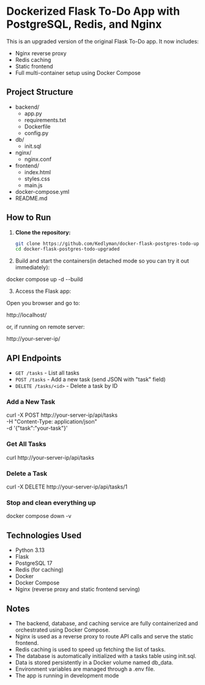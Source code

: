 # Dockerized Flask To-Do App with PostgreSQL, Redis, and Nginx

This is an upgraded version of the original Flask To-Do app.
It now includes:

- Nginx reverse proxy
- Redis caching
- Static frontend
- Full multi-container setup using Docker Compose

## Project Structure

- backend/
  - app.py
  - requirements.txt
  - Dockerfile
  - config.py
- db/
  - init.sql
- nginx/
  - nginx.conf
- frontend/
  - index.html
  - styles.css
  - main.js
- docker-compose.yml
- README.md

## How to Run

1. **Clone the repository:**

   ```bash
   git clone https://github.com/Kedlyman/docker-flask-postgres-todo-upgraded.git
   cd docker-flask-postgres-todo-upgraded

2. Build and start the containers(in detached mode so you can try it out immediately):

  docker compose up -d --build

3. Access the Flask app:

  Open you browser and go to:

  http://localhost/
  
  or, if running on remote server:
  
  http://your-server-ip/

## API Endpoints

- `GET /tasks` - List all tasks
- `POST /tasks` - Add a new task (send JSON with "task" field)
- `DELETE /tasks/<id>` - Delete a task by ID

### Add a New Task

curl -X POST http://your-server-ip/api/tasks \
  -H "Content-Type: application/json" \
  -d '{"task":"your-task"}'

### Get All Tasks

curl http://your-server-ip/api/tasks

### Delete a Task

curl -X DELETE http://your-server-ip/api/tasks/1

### Stop and clean everything up

docker compose down -v

## Technologies Used

- Python 3.13
- Flask
- PostgreSQL 17
- Redis (for caching)
- Docker
- Docker Compose
- Nginx (reverse proxy and static frontend serving)

## Notes

- The backend, database, and caching service are fully containerized and orchestrated using Docker Compose.
- Nginx is used as a reverse proxy to route API calls and serve the static frontend.
- Redis caching is used to speed up fetching the list of tasks.
- The database is automatically initialized with a tasks table using init.sql.
- Data is stored persistently in a Docker volume named db_data.
- Environment variables are managed through a .env file.
- The app is running in development mode
